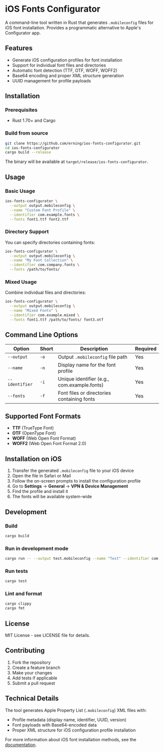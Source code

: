 # iOS Fonts Configurator

A command-line tool written in Rust that generates `.mobileconfig` files for iOS font installation. Provides a programmatic alternative to Apple's Configurator app.

## Features

- Generate iOS configuration profiles for font installation
- Support for individual font files and directories
- Automatic font detection (TTF, OTF, WOFF, WOFF2)
- Base64 encoding and proper XML structure generation
- UUID management for profile payloads

## Installation

### Prerequisites

- Rust 1.70+ and Cargo

### Build from source

```bash
git clone https://github.com/erning/ios-fonts-configurator.git
cd ios-fonts-configurator
cargo build --release
```

The binary will be available at `target/release/ios-fonts-configurator`.

## Usage

### Basic Usage

```bash
ios-fonts-configurator \
  --output output.mobileconfig \
  --name "Custom Font Profile" \
  --identifier com.example.fonts \
  --fonts font1.ttf font2.ttf
```

### Directory Support

You can specify directories containing fonts:

```bash
ios-fonts-configurator \
  --output output.mobileconfig \
  --name "My Font Collection" \
  --identifier com.company.fonts \
  --fonts /path/to/fonts/
```

### Mixed Usage

Combine individual files and directories:

```bash
ios-fonts-configurator \
  --output output.mobileconfig \
  --name "Mixed Fonts" \
  --identifier com.example.mixed \
  --fonts font1.ttf /path/to/fonts/ font3.otf
```

## Command Line Options

| Option | Short | Description | Required |
|--------|-------|-------------|----------|
| `--output` | `-o` | Output `.mobileconfig` file path | Yes |
| `--name` | `-n` | Display name for the font profile | Yes |
| `--identifier` | `-i` | Unique identifier (e.g., com.example.fonts) | Yes |
| `--fonts` | `-f` | Font files or directories containing fonts | Yes |

## Supported Font Formats

- **TTF** (TrueType Font)
- **OTF** (OpenType Font)
- **WOFF** (Web Open Font Format)
- **WOFF2** (Web Open Font Format 2.0)

## Installation on iOS

1. Transfer the generated `.mobileconfig` file to your iOS device
2. Open the file in Safari or Mail
3. Follow the on-screen prompts to install the configuration profile
4. Go to **Settings** -> **General** -> **VPN & Device Management**
5. Find the profile and install it
6. The fonts will be available system-wide

## Development

### Build

```bash
cargo build
```

### Run in development mode

```bash
cargo run -- --output test.mobileconfig --name "Test" --identifier com.test --fonts fonts/
```

### Run tests

```bash
cargo test
```

### Lint and format

```bash
cargo clippy
cargo fmt
```

## License

MIT License - see LICENSE file for details.

## Contributing

1. Fork the repository
2. Create a feature branch
3. Make your changes
4. Add tests if applicable
5. Submit a pull request

## Technical Details

The tool generates Apple Property List (`.mobileconfig`) XML files with:
- Profile metadata (display name, identifier, UUID, version)
- Font payloads with Base64-encoded data
- Proper XML structure for iOS configuration profile installation

For more information about iOS font installation methods, see the [documentation](ios-font-installation-guide.md).

